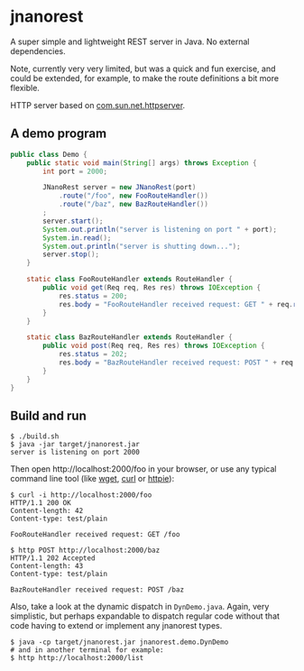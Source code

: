 # jnanorest #

A super simple and lightweight REST server in Java. No external dependencies.

Note, currently very very limited, but was a quick and fun exercise, and could be
extended, for example, to make the route definitions a bit more flexible.

HTTP server based on
[com.sun.net.httpserver](http://docs.oracle.com/javase/6/docs/jre/api/net/httpserver/spec/com/sun/net/httpserver/package-summary.html).

## A demo program ##

```java
public class Demo {
    public static void main(String[] args) throws Exception {
        int port = 2000;

        JNanoRest server = new JNanoRest(port)
            .route("/foo", new FooRouteHandler())
            .route("/baz", new BazRouteHandler())
        ;
        server.start();
        System.out.println("server is listening on port " + port);
        System.in.read();
        System.out.println("server is shutting down...");
        server.stop();
    }

    static class FooRouteHandler extends RouteHandler {
        public void get(Req req, Res res) throws IOException {
            res.status = 200;
            res.body = "FooRouteHandler received request: GET " + req.requestUri;
        }
    }

    static class BazRouteHandler extends RouteHandler {
        public void post(Req req, Res res) throws IOException {
            res.status = 202;
            res.body = "BazRouteHandler received request: POST " + req.requestUri;
        }
    }
}
```

## Build and run ##

```shell
$ ./build.sh
$ java -jar target/jnanorest.jar
server is listening on port 2000
```

Then open http://localhost:2000/foo in your browser,
or use any typical command line tool (like
[wget](http://www.gnu.org/software/wget/),
[curl](http://curl.haxx.se/)
or
[httpie](https://github.com/jkbr/httpie)):


```shell
$ curl -i http://localhost:2000/foo
HTTP/1.1 200 OK
Content-length: 42
Content-type: test/plain

FooRouteHandler received request: GET /foo

$ http POST http://localhost:2000/baz
HTTP/1.1 202 Accepted
Content-length: 43
Content-type: test/plain

BazRouteHandler received request: POST /baz
```

Also, take a look at the dynamic dispatch in `DynDemo.java`.
Again, very simplistic, but perhaps expandable to dispatch
regular code without that code having to extend or implement
any jnanorest types.
```shell
$ java -cp target/jnanorest.jar jnanorest.demo.DynDemo
# and in another terminal for example:
$ http http://localhost:2000/list
```
